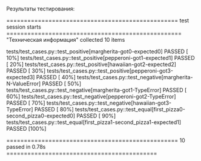 Результаты тестирования:

================================================= test session starts ==================================================
"Техническая информация"
collected 10 items

tests/test_cases.py::test_positive[margherita-got0-expected0] PASSED                                             [ 10%]
tests/test_cases.py::test_positive[pepperoni-got1-expected1] PASSED                                              [ 20%]
tests/test_cases.py::test_positive[hawaiian-got2-expected2] PASSED                                               [ 30%]
tests/test_cases.py::test_positive[pepperoni-got3-expected3] PASSED                                              [ 40%]
tests/test_cases.py::test_negative[margherita-N-ValueError] PASSED                                               [ 50%]
tests/test_cases.py::test_negative[margherita-got1-TypeError] PASSED                                             [ 60%]
tests/test_cases.py::test_negative[pepperoni-got2-TypeError] PASSED                                              [ 70%]
tests/test_cases.py::test_negative[hawaiian-got3-TypeError] PASSED                                               [ 80%]
tests/test_cases.py::test_equal[first_pizza0-second_pizza0-expected0] PASSED                                     [ 90%]
tests/test_cases.py::test_equal[first_pizza1-second_pizza1-expected1] PASSED                                     [100%]

================================================= 10 passed in 0.78s ===========================================
